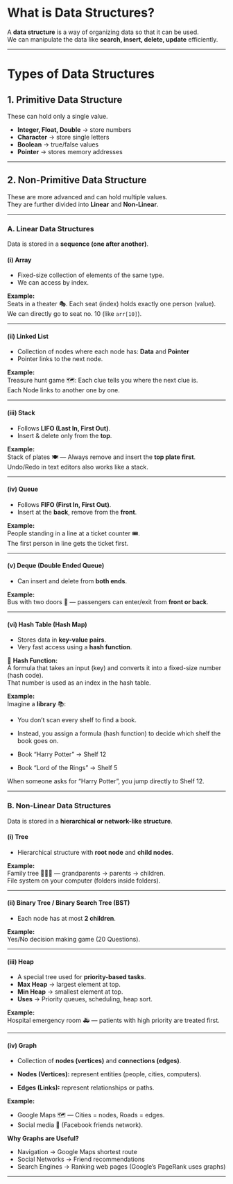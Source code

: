 
# What is Data Structures?

A **data structure** is a way of organizing data so that it can be used.  
We can manipulate the data like **search, insert, delete, update** efficiently.

---

# Types of Data Structures

## 1. Primitive Data Structure
These can hold only a single value.  

- **Integer, Float, Double** → store numbers  
- **Character** → store single letters  
- **Boolean** → true/false values  
- **Pointer** → stores memory addresses  

---

## 2. Non-Primitive Data Structure
These are more advanced and can hold multiple values.  
They are further divided into **Linear** and **Non-Linear**.

---

### A. Linear Data Structures
Data is stored in a **sequence (one after another)**.

#### (i) Array
- Fixed-size collection of elements of the same type.  
- We can access by index.  

**Example:**  
Seats in a theater 🎭. Each seat (index) holds exactly one person (value).  
We can directly go to seat no. 10 (like `arr[10]`).  

---

#### (ii) Linked List
- Collection of nodes where each node has: **Data** and **Pointer**  
- Pointer links to the next node.  

**Example:**  
Treasure hunt game 🗺️: Each clue tells you where the next clue is.  
Each Node links to another one by one.  

---

#### (iii) Stack
- Follows **LIFO (Last In, First Out)**.  
- Insert & delete only from the **top**.  

**Example:**  
Stack of plates 🍽️ — Always remove and insert the **top plate first**.  
Undo/Redo in text editors also works like a stack.  

---

#### (iv) Queue
- Follows **FIFO (First In, First Out)**.  
- Insert at the **back**, remove from the **front**.  

**Example:**  
People standing in a line at a ticket counter 🎟️.  
The first person in line gets the ticket first.  

---

#### (v) Deque (Double Ended Queue)
- Can insert and delete from **both ends**.  

**Example:**  
Bus with two doors 🚌 — passengers can enter/exit from **front or back**.  

---

#### (vi) Hash Table (Hash Map)
- Stores data in **key-value pairs**.  
- Very fast access using a **hash function**.  

🔑 **Hash Function:**  
A formula that takes an input (key) and converts it into a fixed-size number (hash code).  
That number is used as an index in the hash table.  

**Example:**  
Imagine a **library** 📚:  
- You don’t scan every shelf to find a book.  
- Instead, you assign a formula (hash function) to decide which shelf the book goes on.  

- Book “Harry Potter” → Shelf 12  
- Book “Lord of the Rings” → Shelf 5  

When someone asks for “Harry Potter”, you jump directly to Shelf 12.  

---

### B. Non-Linear Data Structures
Data is stored in a **hierarchical or network-like structure**.

#### (i) Tree
- Hierarchical structure with **root node** and **child nodes**.  

**Example:**  
Family tree 👨‍👩‍👧 — grandparents → parents → children.  
File system on your computer (folders inside folders).  

---

#### (ii) Binary Tree / Binary Search Tree (BST)
- Each node has at most **2 children**.  

**Example:**  
Yes/No decision making game (20 Questions).  

---

#### (iii) Heap
- A special tree used for **priority-based tasks**.  
- **Max Heap** → largest element at top.  
- **Min Heap** → smallest element at top.  
- **Uses** → Priority queues, scheduling, heap sort.  

**Example:**  
Hospital emergency room 🚑 — patients with high priority are treated first.  

---

#### (iv) Graph
- Collection of **nodes (vertices)** and **connections (edges)**.  

- **Nodes (Vertices):** represent entities (people, cities, computers).  
- **Edges (Links):** represent relationships or paths.  

**Example:**  
- Google Maps 🗺️ — Cities = nodes, Roads = edges.  
- Social media 👥 (Facebook friends network).  

**Why Graphs are Useful?**  
- Navigation → Google Maps shortest route  
- Social Networks → Friend recommendations  
- Search Engines → Ranking web pages (Google’s PageRank uses graphs)  

---
